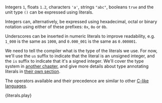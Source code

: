 Integers `1`, floats `1.2`, characters `'a'`, strings `"abc"`, booleans `true`
and the unit type `()` can be expressed using literals.

Integers can, alternatively, be expressed using hexadecimal, octal or binary
notation using either of these prefixes: `0x`, `0o` or `0b`.

Underscores can be inserted in numeric literals to improve readability, e.g.
`1_000` is the same as `1000`, and `0.000_001` is the same as `0.000001`.

We need to tell the compiler what is the type of the literals we use. For now,
we'll use the `us` suffix to indicate that the literal is an unsigned integer,
and the `is` suffix to indicate that it's a signed integer. We'll cover the type
system in [another chapter][type], and give more details about type
annotating literals in [their own section][type-literal].

The operators available and their precedence are similar to other
[C-like languages][op-prec].

{literals.play}

[op-prec]: https://en.wikipedia.org/wiki/Operator_precedence#Programming_languages
[type]: /type.html
[type-literal]: /type/literals.html
